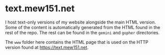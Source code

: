 # text.mew151.net

I host text-only versions of my website alongside the main HTML version. Some of the content is automatically generated from the HTML found in the rest of the repo. The rest can be found in the `gemini` and `gopher` directories.

The `www` folder here contains the HTML page that is used on the HTTP version found at https://text.mew151.net.

